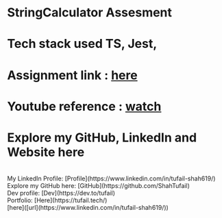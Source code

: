# StringCalculator Assesment

# Tech stack used TS, Jest,

# Assignment link : [here](https://blog.incubyte.co/blog/tdd-assessment/)

# Youtube reference : [watch](https://www.youtube.com/watch?v=qkblc5WRn-U)


# Explore my GitHub, LinkedIn and Website here
<br />
My LinkedIn Profile: [Profile](https://www.linkedin.com/in/tufail-shah619/) <br />
Explore my GitHub here: [GitHub](https://github.com/ShahTufail) <br />
Dev profile: [Dev](https://dev.to/tufail) <br />
Portfolio: [Here](https://tufail.tech/) <br />
[here]([url](https://www.linkedin.com/in/tufail-shah619/))
